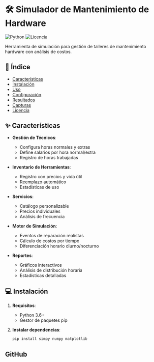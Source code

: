 # 🛠️ Simulador de Mantenimiento de Hardware

![Python](https://img.shields.io/badge/Python-3.6%2B-blue)
![Licencia](https://img.shields.io/badge/Licencia-MIT-green)

Herramienta de simulación para gestión de talleres de mantenimiento hardware con análisis de costos.

## 📌 Índice
- [Características](#-características)
- [Instalación](#-instalación)
- [Uso](#-uso)
- [Configuración](#-configuración)
- [Resultados](#-resultados)
- [Capturas](#-capturas)
- [Licencia](#-licencia)

## ✨ Características

- **Gestión de Técnicos**:
  - Configura horas normales y extras
  - Define salarios por hora normal/extra
  - Registro de horas trabajadas

- **Inventario de Herramientas**:
  - Registro con precios y vida útil
  - Reemplazo automático
  - Estadísticas de uso

- **Servicios**:
  - Catálogo personalizable
  - Precios individuales
  - Análisis de frecuencia

- **Motor de Simulación**:
  - Eventos de reparación realistas
  - Cálculo de costos por tiempo
  - Diferenciación horario diurno/nocturno

- **Reportes**:
  - Gráficos interactivos
  - Análisis de distribución horaria
  - Estadísticas detalladas

## 💻 Instalación

1. **Requisitos**:
   - Python 3.6+
   - Gestor de paquetes pip

2. **Instalar dependencias**:
   ```bash
   pip install simpy numpy matplotlib

## GitHub

